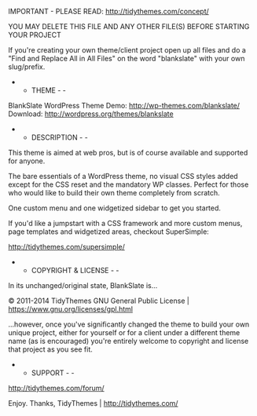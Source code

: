IMPORTANT - PLEASE READ: http://tidythemes.com/concept/

YOU MAY DELETE THIS FILE AND ANY OTHER FILE(S) BEFORE STARTING YOUR PROJECT

If you're creating your own theme/client project open up all files and do a "Find and Replace All in All Files" on the word "blankslate" with your own slug/prefix.

- - THEME - -

BlankSlate WordPress Theme
Demo: http://wp-themes.com/blankslate/
Download: http://wordpress.org/themes/blankslate

- - DESCRIPTION - -

This theme is aimed at web pros, but is of course available and supported for anyone.

The bare essentials of a WordPress theme, no visual CSS styles added except for the CSS reset and the mandatory WP classes. Perfect for those who would like to build their own theme completely from scratch.

One custom menu and one widgetized sidebar to get you started.

If you'd like a jumpstart with a CSS framework and more custom menus, page templates and widgetized areas, checkout SuperSimple:

http://tidythemes.com/supersimple/

- - COPYRIGHT & LICENSE - -

In its unchanged/original state, BlankSlate is...

© 2011-2014 TidyThemes
GNU General Public License | https://www.gnu.org/licenses/gpl.html

...however, once you've significantly changed the theme to build your own unique
project, either for yourself or for a client under a different theme name (as is encouraged) you're entirely welcome to copyright and license that project as you see fit.

- - SUPPORT - -

http://tidythemes.com/forum/

Enjoy. Thanks, TidyThemes | http://tidythemes.com/